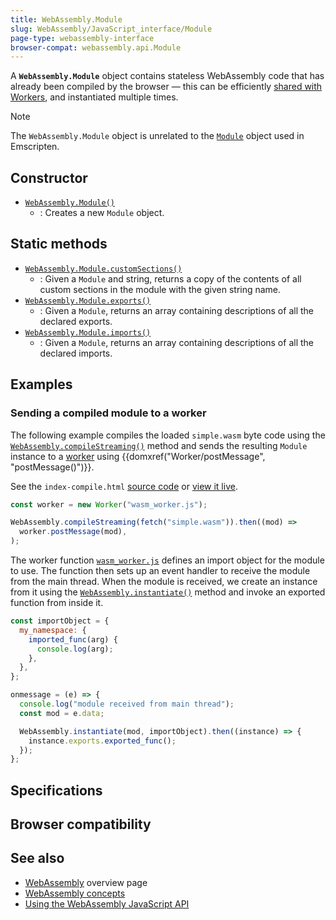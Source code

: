 ```yaml
---
title: WebAssembly.Module
slug: WebAssembly/JavaScript_interface/Module
page-type: webassembly-interface
browser-compat: webassembly.api.Module
---
```




A **`WebAssembly.Module`** object contains stateless WebAssembly code that has already been compiled by the browser — this can be efficiently [shared with Workers](/Web/API/Worker/postMessage), and instantiated multiple times.

> [!NOTE]
> The `WebAssembly.Module` object is unrelated to the [`Module`](https://emscripten.org/docs/api_reference/module.html) object used in Emscripten.

## Constructor

- [`WebAssembly.Module()`](/WebAssembly/JavaScript_interface/Module/Module)
  - : Creates a new `Module` object.

## Static methods

- [`WebAssembly.Module.customSections()`](/WebAssembly/JavaScript_interface/Module/customSections_static)
  - : Given a `Module` and string, returns a copy of the contents of all custom sections in the module with the given string name.
- [`WebAssembly.Module.exports()`](/WebAssembly/JavaScript_interface/Module/exports_static)
  - : Given a `Module`, returns an array containing descriptions of all the declared exports.
- [`WebAssembly.Module.imports()`](/WebAssembly/JavaScript_interface/Module/imports_static)
  - : Given a `Module`, returns an array containing descriptions of all the declared imports.

## Examples

### Sending a compiled module to a worker

The following example compiles the loaded `simple.wasm` byte code using the [`WebAssembly.compileStreaming()`](/WebAssembly/JavaScript_interface/compileStreaming_static) method and sends the resulting `Module` instance to a [worker](/Web/API/Web_Workers_API) using {{domxref("Worker/postMessage", "postMessage()")}}.

See the `index-compile.html` [source code](https://github.com/mdn/webassembly-examples/blob/main/js-api-examples/index-compile.html) or [view it live](https://mdn.github.io/webassembly-examples/js-api-examples/index-compile.html).

```js
const worker = new Worker("wasm_worker.js");

WebAssembly.compileStreaming(fetch("simple.wasm")).then((mod) =>
  worker.postMessage(mod),
);
```

The worker function [`wasm_worker.js`](https://github.com/mdn/webassembly-examples/blob/main/js-api-examples/wasm_worker.js) defines an import object for the module to use. The function then sets up an event handler to receive the module from the main thread. When the module is received, we create an instance from it using the [`WebAssembly.instantiate()`](/WebAssembly/JavaScript_interface/instantiate_static) method and invoke an exported function from inside it.

```js
const importObject = {
  my_namespace: {
    imported_func(arg) {
      console.log(arg);
    },
  },
};

onmessage = (e) => {
  console.log("module received from main thread");
  const mod = e.data;

  WebAssembly.instantiate(mod, importObject).then((instance) => {
    instance.exports.exported_func();
  });
};
```

## Specifications



## Browser compatibility



## See also

- [WebAssembly](/WebAssembly) overview page
- [WebAssembly concepts](/WebAssembly/Concepts)
- [Using the WebAssembly JavaScript API](/WebAssembly/Using_the_JavaScript_API)
